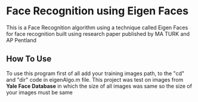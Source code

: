 # Face Recognition using Eigen Faces
This is a Face Recognition algorithm using a technique called Eigen Faces for face recognition built using research paper published by MA TURK and AP Pentland

## How To Use
To use this program first of all add your training images path, to the "cd" and "dir" code in eigenAlgo.m file.
This project was test on images from <b>Yale Face Database</b> in which the size of all images was same so the size of your images must be same
